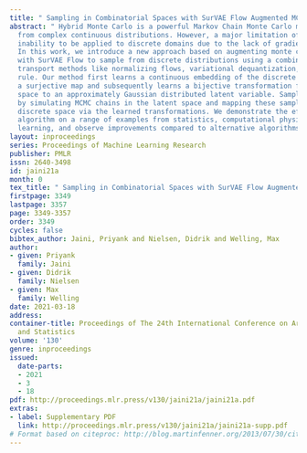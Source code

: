 ```yaml
---
title: " Sampling in Combinatorial Spaces with SurVAE Flow Augmented MCMC "
abstract: " Hybrid Monte Carlo is a powerful Markov Chain Monte Carlo method for sampling
  from complex continuous distributions. However, a major limitation of HMC is its
  inability to be applied to discrete domains due to the lack of gradient signal.
  In this work, we introduce a new approach based on augmenting monte carlo methods
  with SurVAE Flow to sample from discrete distributions using a combination of neural
  transport methods like normalizing flows, variational dequantization, and the Metropolis-Hastings
  rule. Our method first learns a continuous embedding of the discrete space using
  a surjective map and subsequently learns a bijective transformation from the continuous
  space to an approximately Gaussian distributed latent variable. Sampling proceeds
  by simulating MCMC chains in the latent space and mapping these samples to the target
  discrete space via the learned transformations. We demonstrate the efficacy of our
  algorithm on a range of examples from statistics, computational physics, and, machine
  learning, and observe improvements compared to alternative algorithms. "
layout: inproceedings
series: Proceedings of Machine Learning Research
publisher: PMLR
issn: 2640-3498
id: jaini21a
month: 0
tex_title: " Sampling in Combinatorial Spaces with SurVAE Flow Augmented MCMC "
firstpage: 3349
lastpage: 3357
page: 3349-3357
order: 3349
cycles: false
bibtex_author: Jaini, Priyank and Nielsen, Didrik and Welling, Max
author:
- given: Priyank
  family: Jaini
- given: Didrik
  family: Nielsen
- given: Max
  family: Welling
date: 2021-03-18
address:
container-title: Proceedings of The 24th International Conference on Artificial Intelligence
  and Statistics
volume: '130'
genre: inproceedings
issued:
  date-parts:
  - 2021
  - 3
  - 18
pdf: http://proceedings.mlr.press/v130/jaini21a/jaini21a.pdf
extras:
- label: Supplementary PDF
  link: http://proceedings.mlr.press/v130/jaini21a/jaini21a-supp.pdf
# Format based on citeproc: http://blog.martinfenner.org/2013/07/30/citeproc-yaml-for-bibliographies/
---
```

